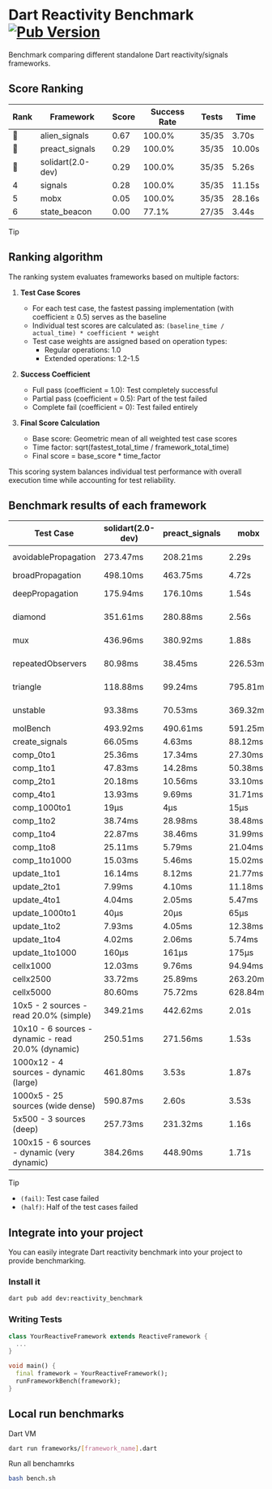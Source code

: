 # Dart Reactivity Benchmark [![Pub Version](https://img.shields.io/pub/v/reactivity_benchmark)](https://pub.dev/packages/reactivity_benchmark)

Benchmark comparing different standalone Dart reactivity/signals frameworks.

## Score Ranking

<!-- ranking start -->
| Rank | Framework | Score | Success Rate | Tests | Time |
|------|-----------|-------|--------------|-------|------|
| 🥇 | alien_signals | 0.67 | 100.0% | 35/35 | 3.70s |
| 🥈 | preact_signals | 0.29 | 100.0% | 35/35 | 10.00s |
| 🥉 | solidart(2.0-dev) | 0.29 | 100.0% | 35/35 | 5.26s |
| 4 | signals | 0.28 | 100.0% | 35/35 | 11.15s |
| 5 | mobx | 0.05 | 100.0% | 35/35 | 28.16s |
| 6 | state_beacon | 0.00 | 77.1% | 27/35 | 3.44s |

<!-- ranking end -->

> [!TIP]
> ## Ranking algorithm
>
> The ranking system evaluates frameworks based on multiple factors:
>
> 1. **Test Case Scores**
>    - For each test case, the fastest passing implementation (with coefficient ≥ 0.5) serves as the baseline
>    - Individual test scores are calculated as: `(baseline_time / actual_time) * coefficient * weight`
>    - Test case weights are assigned based on operation types:
>      - Regular operations: 1.0
>      - Extended operations: 1.2-1.5
>
> 2. **Success Coefficient**
>    - Full pass (coefficient = 1.0): Test completely successful
>    - Partial pass (coefficient = 0.5): Part of the test failed
>    - Complete fail (coefficient = 0): Test failed entirely
>
> 3. **Final Score Calculation**
>    - Base score: Geometric mean of all weighted test case scores
>    - Time factor: sqrt(fastest_total_time / framework_total_time)
>    - Final score = base_score * time_factor
>
> This scoring system balances individual test performance with overall execution time while accounting for test reliability.

## Benchmark results of each framework

<!-- test-case start -->
| Test Case | solidart(2.0-dev) | preact_signals | mobx | alien_signals | signals | state_beacon |
|---|---|---|---|---|---|---|
| avoidablePropagation | 273.47ms | 208.21ms | 2.29s | 185.22ms | 209.47ms | 158.29ms (fail) |
| broadPropagation | 498.10ms | 463.75ms | 4.72s | 354.62ms | 463.49ms | 6.96ms (fail) |
| deepPropagation | 175.94ms | 176.10ms | 1.54s | 125.38ms | 177.18ms | 138.77ms (fail) |
| diamond | 351.61ms | 280.88ms | 2.56s | 236.27ms | 283.94ms | 209.26ms (fail) |
| mux | 436.96ms | 380.92ms | 1.88s | 371.03ms | 412.73ms | 189.86ms (fail) |
| repeatedObservers | 80.98ms | 38.45ms | 226.53ms | 44.94ms | 46.77ms | 54.76ms (fail) |
| triangle | 118.88ms | 99.24ms | 795.81ms | 84.98ms | 107.54ms | 79.97ms (fail) |
| unstable | 93.38ms | 70.53ms | 369.32ms | 61.10ms | 72.87ms | 341.75ms (fail) |
| molBench | 493.92ms | 490.61ms | 591.25ms | 489.91ms | 488.75ms | 1.31ms |
| create_signals | 66.05ms | 4.63ms | 88.12ms | 26.45ms | 24.88ms | 58.39ms |
| comp_0to1 | 25.36ms | 17.34ms | 27.30ms | 11.23ms | 11.38ms | 53.29ms |
| comp_1to1 | 47.83ms | 14.28ms | 50.38ms | 10.19ms | 40.99ms | 53.40ms |
| comp_2to1 | 20.18ms | 10.56ms | 33.10ms | 7.11ms | 7.72ms | 35.70ms |
| comp_4to1 | 13.93ms | 9.69ms | 31.71ms | 9.04ms | 2.81ms | 16.24ms |
| comp_1000to1 | 19μs | 4μs | 15μs | 4μs | 5μs | 42μs |
| comp_1to2 | 38.74ms | 28.98ms | 38.48ms | 14.03ms | 12.43ms | 48.27ms |
| comp_1to4 | 22.87ms | 38.46ms | 31.99ms | 8.32ms | 13.56ms | 43.98ms |
| comp_1to8 | 25.11ms | 5.79ms | 21.04ms | 3.77ms | 11.17ms | 43.23ms |
| comp_1to1000 | 15.03ms | 5.46ms | 15.02ms | 3.43ms | 4.49ms | 38.11ms |
| update_1to1 | 16.14ms | 8.12ms | 21.77ms | 11.22ms | 9.19ms | 5.73ms |
| update_2to1 | 7.99ms | 4.10ms | 11.18ms | 5.00ms | 4.55ms | 2.87ms |
| update_4to1 | 4.04ms | 2.05ms | 5.47ms | 2.79ms | 2.34ms | 1.43ms |
| update_1000to1 | 40μs | 20μs | 65μs | 10μs | 23μs | 15μs |
| update_1to2 | 7.93ms | 4.05ms | 12.38ms | 5.22ms | 4.92ms | 2.93ms |
| update_1to4 | 4.02ms | 2.06ms | 5.74ms | 2.43ms | 2.33ms | 1.44ms |
| update_1to1000 | 160μs | 161μs | 175μs | 48μs | 42μs | 382μs |
| cellx1000 | 12.03ms | 9.76ms | 94.94ms | 7.34ms | 9.52ms | 5.19ms |
| cellx2500 | 33.72ms | 25.89ms | 263.20ms | 19.20ms | 25.16ms | 22.84ms |
| cellx5000 | 80.60ms | 75.72ms | 628.84ms | 41.47ms | 60.76ms | 66.62ms |
| 10x5 - 2 sources - read 20.0% (simple) | 349.21ms | 442.62ms | 2.01s | 236.57ms | 508.08ms | 248.00ms |
| 10x10 - 6 sources - dynamic - read 20.0% (dynamic) | 250.51ms | 271.56ms | 1.53s | 175.66ms | 278.84ms | 205.41ms |
| 1000x12 - 4 sources - dynamic (large) | 461.80ms | 3.53s | 1.87s | 282.00ms | 3.75s | 342.12ms |
| 1000x5 - 25 sources (wide dense) | 590.87ms | 2.60s | 3.53s | 407.48ms | 3.40s | 502.24ms |
| 5x500 - 3 sources (deep) | 257.73ms | 231.32ms | 1.16s | 187.54ms | 229.51ms | 204.77ms |
| 100x15 - 6 sources - dynamic (very dynamic) | 384.26ms | 448.90ms | 1.71s | 265.13ms | 477.83ms | 258.31ms |

<!-- test-case end -->

> [!TIP]
> - `(fail)`: Test case failed
> - `(half)`: Half of the test cases failed

## Integrate into your project

You can easily integrate Dart reactivity benchmark into your project to provide benchmarking.

### Install it

```bash
dart pub add dev:reactivity_benchmark
```

### Writing Tests

```dart
class YourReactiveFramework extends ReactiveFramework {
  ...
}

void main() {
  final framework = YourReactiveFramework();
  runFrameworkBench(framework);
}
```

## Local run benchmarks

Dart VM
```bash
dart run frameworks/[framework_name].dart
```

Run all benchamrks
```bash
bash bench.sh
```
